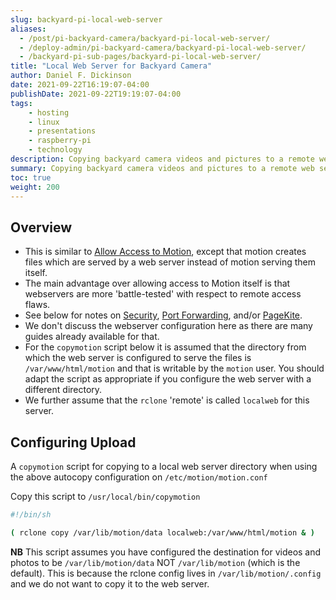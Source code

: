 ```yaml
---
slug: backyard-pi-local-web-server
aliases:
  - /post/pi-backyard-camera/backyard-pi-local-web-server/
  - /deploy-admin/pi-backyard-camera/backyard-pi-local-web-server/
  - /backyard-pi-sub-pages/backyard-pi-local-web-server/
title: "Local Web Server for Backyard Camera"
author: Daniel F. Dickinson
date: 2021-09-22T16:19:07-04:00
publishDate: 2021-09-22T19:19:07-04:00
tags:
    - hosting
    - linux
    - presentations
    - raspberry-pi
    - technology
description: Copying backyard camera videos and pictures to a remote web server using rclone
summary: Copying backyard camera videos and pictures to a remote web server using rclone
toc: true
weight: 200
---
```


## Overview

* This is similar to [Allow Access to Motion](backyard-pi-streaming/#allow-access-to-motion-internet-to-local-pi), except that motion creates files which are served by a web server instead of motion serving them itself.
* The main advantage over allowing access to Motion itself is that webservers are more 'battle-tested' with respect to remote access flaws.
* See below for notes on [Security](backyard-pi-streaming/#security), [Port Forwarding](backyard-pi-streaming/#port-forwarding), and/or [PageKite](backyard-pi-streaming/#pagekite-or-alternative).
* We don't discuss the webserver configuration here as there are many guides already available for that.
* For the ``copymotion`` script below it is assumed that the directory from which the web server is configured to serve the files is ``/var/www/html/motion`` and that is writable by the ``motion`` user. You should adapt the script as appropriate if you configure the web server with a different directory.
* We further assume that the ``rclone`` 'remote' is called ``localweb`` for this server.

## Configuring Upload

A ``copymotion`` script for copying to a local web server directory when using the above autocopy configuration on ``/etc/motion/motion.conf``

Copy this script to ``/usr/local/bin/copymotion``

```bash
#!/bin/sh

( rclone copy /var/lib/motion/data localweb:/var/www/html/motion & )
```

**NB** This script assumes you have configured the destination for videos and photos to be ``/var/lib/motion/data`` NOT ``/var/lib/motion`` (which is the default). This is because the rclone config lives in ``/var/lib/motion/.config`` and we do not want to copy it to the web server.
